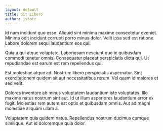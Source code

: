 ```yaml
---
layout: default
title: Sit Libero
author: jstotz
---
```


Id nam incidunt quo esse. Aliquid sint minima maxime consectetur eveniet. Minima odit incidunt corrupti porro minus dolor. Velit ipsa sed est ratione. Labore dolorem sequi laudantium eos qui.

Quia a qui atque voluptate. Laboriosam nesciunt quo in quibusdam commodi tenetur omnis. Consequatur placeat perspiciatis dicta qui. Ut repudiandae est earum est rem repellendus qui.

Est molestiae atque ad. Nostrum libero perspiciatis aspernatur. Sint exercitationem quidem sit aut necessitatibus rerum. Vel quam id maiores et sed velit.

Dolores inventore ab minus voluptatem laudantium iste voluptates. Illo maxime natus nostrum sint aut. Id ut illum asperiores laudantium error ex fugit. Molestias rem autem est optio et quibusdam omnis. Aut ad magni molestiae aliquam ullam a.

Voluptatem quis quidem natus. Repellendus nostrum ducimus cumque similique. Aut id doloremque quia dolor.
